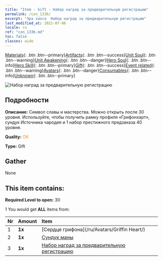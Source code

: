 ```yaml
---
title: "Item - Gift - Набор наград за предварительную регистрацию"
permalink: /con_1336/
excerpt: "Эра хаоса  Набор наград за предварительную регистрацию"
last_modified_at: 2021-07-06
locale: ru
ref: "con_1336.md"
toc: false
classes: wide
---
```

 [Materials](/ItemsRU/){: .btn .btn--primary}[Artifacts](/ItemsRU/Artifacts/){: .btn .btn--success}[Unit Soul](/ItemsRU/UnitSoul/){: .btn .btn--warning}[Unit Awakening](/ItemsRU/UnitAwakening/){: .btn .btn--danger}[Hero Soul](/ItemsRU/HeroSoul/){: .btn .btn--info}[Hero Skill](/ItemsRU/HeroSkill/){: .btn .btn--primary}[Gift](/ItemsRU/Gift/){: .btn .btn--success}[Event related](/ItemsRU/Events/){: .btn .btn--warning}[Avatars](/ItemsRU/Avatars/){: .btn .btn--danger}[Consumables](/ItemsRU/Consumables/){: .btn .btn--info}[Unknown](/ItemsRU/Unknown/){: .btn .btn--primary}

 ![Набор наград за предварительную регистрацию](/images/t/i_906011.png)

## Подробности
 **Описание:** Символ славы и мастерства. Можно открыть после 30 уровня. Используйте, чтобы получить рамку профиля «Грифонхарт», сундук Источника чародея и 1 набор престижного предзаказа 40 уровня.

 **Quality:** <span style="color: #FF8C00">OK</span>

 **Type:** Gift

## Gather

  None

## This item contains:

 **Required Level to open:** 30

 1 You would get **ALL** items  from:

  | Nr | Amount |     Item    |
  |:---|:-------|:------------|
  | 1 |  **1x** | [Сердце грифона](/ru/Avatars/Griffin Heart/) |  | 
  | 2 |  **1x** | [Сундук маны](/ItemsRU/con_1335/) |  | 
  | 3 |  **1x** | [Набор наград за предварительную регистрацию](/ItemsRU/con_1337/) |  | 

